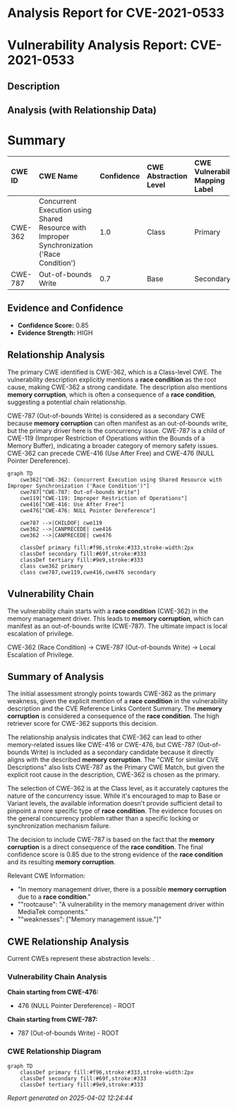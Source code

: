 # Analysis Report for CVE-2021-0533

# Vulnerability Analysis Report: CVE-2021-0533

## Description



## Analysis (with Relationship Data)

# Summary
| CWE ID  | CWE Name                                                                                              | Confidence | CWE Abstraction Level | CWE Vulnerability Mapping Label | CWE-Vulnerability Mapping Notes |
| :-------- | :---------------------------------------------------------------------------------------------------- | :---------- | :---------------------- | :------------------------------ | :------------------------------ |
| CWE-362   | Concurrent Execution using Shared Resource with Improper Synchronization ('Race Condition') | 1.0        | Class                   | Primary                         | Allowed-with-Review            |
| CWE-787   | Out-of-bounds Write                                                                                 | 0.7         | Base                    | Secondary                       | Allowed                       |

## Evidence and Confidence

*   **Confidence Score:** 0.85
*   **Evidence Strength:** HIGH

## Relationship Analysis
The primary CWE identified is CWE-362, which is a Class-level CWE. The vulnerability description explicitly mentions a **race condition** as the root cause, making CWE-362 a strong candidate. The description also mentions **memory corruption**, which is often a consequence of a **race condition**, suggesting a potential chain relationship.

CWE-787 (Out-of-bounds Write) is considered as a secondary CWE because **memory corruption** can often manifest as an out-of-bounds write, but the primary driver here is the concurrency issue. CWE-787 is a child of CWE-119 (Improper Restriction of Operations within the Bounds of a Memory Buffer), indicating a broader category of memory safety issues. CWE-362 can precede CWE-416 (Use After Free) and CWE-476 (NULL Pointer Dereference).

```mermaid
graph TD
    cwe362["CWE-362: Concurrent Execution using Shared Resource with Improper Synchronization ('Race Condition')"]
    cwe787["CWE-787: Out-of-bounds Write"]
    cwe119["CWE-119: Improper Restriction of Operations"]
    cwe416["CWE-416: Use After Free"]
    cwe476["CWE-476: NULL Pointer Dereference"]

    cwe787 -->|CHILDOF| cwe119
    cwe362 -->|CANPRECEDE| cwe416
    cwe362 -->|CANPRECEDE| cwe476

    classDef primary fill:#f96,stroke:#333,stroke-width:2px
    classDef secondary fill:#69f,stroke:#333
    classDef tertiary fill:#9e9,stroke:#333
    class cwe362 primary
    class cwe787,cwe119,cwe416,cwe476 secondary
```

## Vulnerability Chain
The vulnerability chain starts with a **race condition** (CWE-362) in the memory management driver. This leads to **memory corruption**, which can manifest as an out-of-bounds write (CWE-787). The ultimate impact is local escalation of privilege.

CWE-362 (Race Condition) -> CWE-787 (Out-of-bounds Write) -> Local Escalation of Privilege.

## Summary of Analysis
The initial assessment strongly points towards CWE-362 as the primary weakness, given the explicit mention of a **race condition** in the vulnerability description and the CVE Reference Links Content Summary. The **memory corruption** is considered a consequence of the **race condition**. The high retriever score for CWE-362 supports this decision.

The relationship analysis indicates that CWE-362 can lead to other memory-related issues like CWE-416 or CWE-476, but CWE-787 (Out-of-bounds Write) is included as a secondary candidate because it directly aligns with the described **memory corruption**. The "CWE for similar CVE Descriptions" also lists CWE-787 as the Primary CWE Match, but given the explicit root cause in the description, CWE-362 is chosen as the primary.

The selection of CWE-362 is at the Class level, as it accurately captures the nature of the concurrency issue. While it's encouraged to map to Base or Variant levels, the available information doesn't provide sufficient detail to pinpoint a more specific type of **race condition**. The evidence focuses on the general concurrency problem rather than a specific locking or synchronization mechanism failure.

The decision to include CWE-787 is based on the fact that the **memory corruption** is a direct consequence of the **race condition**.
The final confidence score is 0.85 due to the strong evidence of the **race condition** and its resulting **memory corruption**.

Relevant CWE Information:
- "In memory management driver, there is a possible **memory corruption** due to a **race condition**."
- ""rootcause": "A vulnerability in the memory management driver within MediaTek components."
- ""weaknesses": ["Memory management issue."]"


## CWE Relationship Analysis

Current CWEs represent these abstraction levels: .


### Vulnerability Chain Analysis

**Chain starting from CWE-476:**
- 476 (NULL Pointer Dereference) - ROOT


**Chain starting from CWE-787:**
- 787 (Out-of-bounds Write) - ROOT



### CWE Relationship Diagram

```mermaid
graph TD
    classDef primary fill:#f96,stroke:#333,stroke-width:2px
    classDef secondary fill:#69f,stroke:#333
    classDef tertiary fill:#9e9,stroke:#333
```



*Report generated on 2025-04-02 12:24:44*
